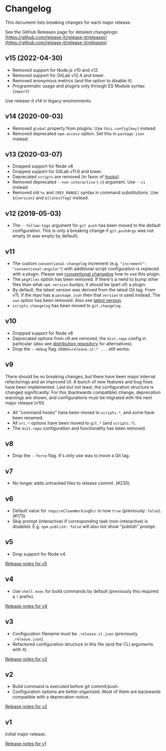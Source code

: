 # Changelog

This document lists breaking changes for each major release.

See the GitHub Releases page for detailed changelogs:
[https://github.com/release-it/release-it/releases](https://github.com/release-it/release-it/releases)

## v15 (2022-04-30)

- Removed support for Node.js v10 and v12.
- Removed support for GitLab v12.4 and lower.
- Removed anonymous metrics (and the option to disable it).
- Programmatic usage and plugins only through ES Module syntax (`import`)

Use release-it v14 in legacy environments.

## v14 (2020-09-03)

- Removed `global` property from plugins. Use `this.config[key]` instead.
- Removed deprecated `npm.access` option. Set this in `package.json` instead.

## v13 (2020-03-07)

- Dropped support for Node v8
- Dropped support for GitLab v11.6 and lower.
- Deprecated `scripts` are removed (in favor of [hooks](https://github.com/release-it/release-it#hooks)).
- Removed deprecated `--non-interactive` (`-n`) argument. Use `--ci` instead.
- Removed old `%s` and `[REV_RANGE]` syntax in command substitutions. Use `${version}` and `${latestTag}` instead.

## v12 (2019-05-03)

- The `--follow-tags` argument for `git push` has been moved to the default configuration. This is only a breaking
  change if `git.pushArgs` was not empty (it was empty by default).

## v11

- The custom `conventional-changelog` increment (e.g. `"increment": "conventional:angular"`) with additional script
  configuration is replaced with a plugin. Please see
  [conventional changelog](https://github.com/release-it/release-it/blob/master/docs/changelog.md#conventional-changelog)
  how to use this plugin.
- The `pkgFiles` option has been removed. If there's a need to bump other files than what `npm version` bumps, it should
  be (part of) a plugin.
- By default, the latest version was derived from the latest Git tag. From v11, if the repo has a `package.json` then
  that `version` is used instead. The `use` option has been removed. Also see
  [latest version](https://github.com/release-it/release-it#latest-version).
- `scripts.changelog` has been moved to `git.changelog`

## v10

- Dropped support for Node v6
- Deprecated options from v9 are removed, the `dist.repo` config in particular (also see
  [distribution repository](https://github.com/release-it/release-it/blob/master/docs/recipes/distribution-repo.md) for
  alternatives).
- Drop the `--debug` flag. `DEBUG=release-it:* ...` still works.

## v9

There should be no breaking changes, but there have been major internal refactorings and an improved UI. A bunch of new
features and bug fixes have been implemented. Last but not least, the configuration structure is changed significantly.
For this (backwards compatible) change, deprecation warnings are shown, and configurations must be migrated with the
next major release (v10).

- All "command hooks" have been moved to `scripts.*`, and some have been renamed.
- All `src.*` options have been moved to `git.*` (and `scripts.*`).
- The `dist.repo` configuration and functionality has been removed.

## v8

- Drop the `--force` flag. It's only use was to move a Git tag.

## v7

- No longer adds untracked files to release commit. (#230)

## v6

- Default value for `requireCleanWorkingDir` is now `true` (previously: `false`). (#173)
- Skip prompt (interactive) if corresponding task (non-interactive) is disabled. E.g. `npm.publish: false` will also not
  show "publish" prompt.

## v5

- Drop support for Node v4.

[Release notes for v5](https://github.com/release-it/release-it/releases/tag/5.0.0-beta.0)

## v4

- Use `shell.exec` for build commands by default (previously this required a `!` prefix).

[Release notes for v4](https://github.com/release-it/release-it/releases/tag/4.0.0-rc.0)

## v3

- Configuration filename must be `.release-it.json` (previously `.release.json`).
- Refactored configuration structure in this file (and the CLI arguments with it).

[Release notes for v3](https://github.com/release-it/release-it/releases/tag/3.0.0)

## v2

- Build command is executed before git commit/push.
- Configuration options are better organized. Most of them are backwards compatible with a deprecation notice.

[Release notes for v2](https://github.com/release-it/release-it/releases/tag/2.0.0)

## v1

Initial major release.

[Release notes for v1](https://github.com/release-it/release-it/releases/tag/1.0.0)
